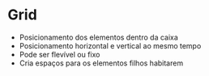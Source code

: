 # Grid

* Posicionamento dos elementos dentro da caixa 
* Posicionamento horizontal e vertical ao mesmo tempo 
* Pode ser flevível ou fixo
* Cria espaços para os elementos filhos habitarem